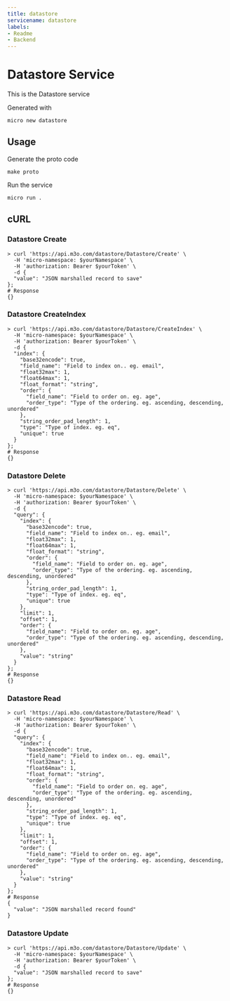 ```yaml
---
title: datastore
servicename: datastore
labels: 
- Readme
- Backend
---
```

# Datastore Service

This is the Datastore service

Generated with

```
micro new datastore
```

## Usage

Generate the proto code

```
make proto
```

Run the service

```
micro run .
```
## cURL


### Datastore Create
<!-- We use the request body description here as endpoint descriptions are not
being lifted correctly from the proto by the openapi spec generator -->

```shell
> curl 'https://api.m3o.com/datastore/Datastore/Create' \
  -H 'micro-namespace: $yourNamespace' \
  -H 'authorization: Bearer $yourToken' \
  -d {
  "value": "JSON marshalled record to save"
};
# Response
{}
```


### Datastore CreateIndex
<!-- We use the request body description here as endpoint descriptions are not
being lifted correctly from the proto by the openapi spec generator -->

```shell
> curl 'https://api.m3o.com/datastore/Datastore/CreateIndex' \
  -H 'micro-namespace: $yourNamespace' \
  -H 'authorization: Bearer $yourToken' \
  -d {
  "index": {
    "base32encode": true,
    "field_name": "Field to index on.. eg. email",
    "float32max": 1,
    "float64max": 1,
    "float_format": "string",
    "order": {
      "field_name": "Field to order on. eg. age",
      "order_type": "Type of the ordering. eg. ascending, descending, unordered"
    },
    "string_order_pad_length": 1,
    "type": "Type of index. eg. eq",
    "unique": true
  }
};
# Response
{}
```


### Datastore Delete
<!-- We use the request body description here as endpoint descriptions are not
being lifted correctly from the proto by the openapi spec generator -->

```shell
> curl 'https://api.m3o.com/datastore/Datastore/Delete' \
  -H 'micro-namespace: $yourNamespace' \
  -H 'authorization: Bearer $yourToken' \
  -d {
  "query": {
    "index": {
      "base32encode": true,
      "field_name": "Field to index on.. eg. email",
      "float32max": 1,
      "float64max": 1,
      "float_format": "string",
      "order": {
        "field_name": "Field to order on. eg. age",
        "order_type": "Type of the ordering. eg. ascending, descending, unordered"
      },
      "string_order_pad_length": 1,
      "type": "Type of index. eg. eq",
      "unique": true
    },
    "limit": 1,
    "offset": 1,
    "order": {
      "field_name": "Field to order on. eg. age",
      "order_type": "Type of the ordering. eg. ascending, descending, unordered"
    },
    "value": "string"
  }
};
# Response
{}
```


### Datastore Read
<!-- We use the request body description here as endpoint descriptions are not
being lifted correctly from the proto by the openapi spec generator -->

```shell
> curl 'https://api.m3o.com/datastore/Datastore/Read' \
  -H 'micro-namespace: $yourNamespace' \
  -H 'authorization: Bearer $yourToken' \
  -d {
  "query": {
    "index": {
      "base32encode": true,
      "field_name": "Field to index on.. eg. email",
      "float32max": 1,
      "float64max": 1,
      "float_format": "string",
      "order": {
        "field_name": "Field to order on. eg. age",
        "order_type": "Type of the ordering. eg. ascending, descending, unordered"
      },
      "string_order_pad_length": 1,
      "type": "Type of index. eg. eq",
      "unique": true
    },
    "limit": 1,
    "offset": 1,
    "order": {
      "field_name": "Field to order on. eg. age",
      "order_type": "Type of the ordering. eg. ascending, descending, unordered"
    },
    "value": "string"
  }
};
# Response
{
  "value": "JSON marshalled record found"
}
```


### Datastore Update
<!-- We use the request body description here as endpoint descriptions are not
being lifted correctly from the proto by the openapi spec generator -->

```shell
> curl 'https://api.m3o.com/datastore/Datastore/Update' \
  -H 'micro-namespace: $yourNamespace' \
  -H 'authorization: Bearer $yourToken' \
  -d {
  "value": "JSON marshalled record to save"
};
# Response
{}
```


